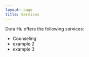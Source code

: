 ```yaml
---
layout: page
title: Services
---
```


Dora Hu offers the following services:

* Counseling
* example 2
* example 3